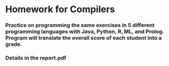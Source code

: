 # Homework for Compilers
### Practice on programming the same exercises in 5 different programming languages with Java, Python, R, ML, and Prolog. Program will translate the overall score of each student into a grade.
### Details in the report.pdf
